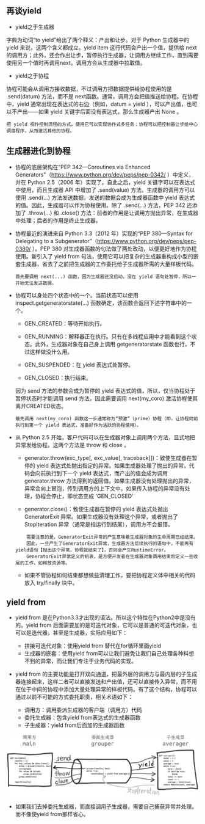 ## 再谈yield

* yield之于生成器

字典为动词“to yield”给出了两个释义：产出和让步。对于 Python 生成器中的 yield 来说，这两个含义都成立。yield item 这行代码会产出一个值，提供给 next的调用方；此外，还会作出让步，暂停执行生成器，让调用方继续工作，直到需要使用另一个值时再调用next。调用方会从生成器中拉取值。

* yield之于协程

协程可能会从调用方接收数据，不过调用方把数据提供给协程使用的是 .send(datum) 方法，而不是 next函数。通常，调用方会把值推送给协程。在协程中，yield 通常出现在表达式的右边（例如，datum = yield ），可以产出值，也可以不产出——如果 yield 关键字后面没有表达式，那么生成器产出 None 。

 ``` 
把 yield 视作控制流程的方式，使用它可以实现协作式多任务：协程可以把控制器让步给中心调度程序，从而激活其他的协程。
 ```
 
## 生成器进化到协程

* 协程的底层架构在“PEP 342—Coroutines via Enhanced Generators”（https://www.python.org/dev/peps/pep-0342/ ）中定义，并在 Python 2.5（2006 年）实现了。自此之后，yield 关键字可以在表达式中使用，而且生成器 API 中增加了 .send(value) 方法。生成器的调用方可以使用 .send(...) 方法发送数据，发送的数据会成为生成器函数中 yield 表达式的值。因此，生成器可以作为协程使用。除了 .send(...) 方法，PEP 342 还添加了 .throw(...) 和 .close() 方法：前者的作用是让调用方抛出异常，在生成器中处理；后者的作用是终止生成器。

* 协程最近的演进来自 Python 3.3（2012 年）实现的“PEP 380—Syntax for Delegating to a Subgenerator”（https://www.python.org/dev/peps/pep-0380/ ）。PEP 380 对生成器函数的句法做了两处改动，以便更好地作为协程使用。新引入了 yield from 句法，使用它可以把复杂的生成器重构成小型的嵌套生成器，省去了之前把生成器的工作委托给子生成器所需的大量样板代码。

     ``` 
    首先要调用 next(...) 函数，因为生成器还没启动，没在 yield 语句处暂停，所以一开始无法发送数据。
     ``` 
     
* 协程可以身处四个状态中的一个。当前状态可以使用 inspect.getgeneratorstate(...) 函数确定，该函数会返回下述字符串中的一个。

    * GEN_CREATED：等待开始执行。

    * GEN_RUNNING：解释器正在执行。只有在多线程应用中才能看到这个状态。此外，生成器对象在自己身上调用 getgeneratorstate 函数也行，不过这样做没什么用。

    * GEN_SUSPENDED：在 yield 表达式处暂停。

    * GEN_CLOSED：执行结束。
    
    因为 send 方法的参数会成为暂停的 yield 表达式的值，所以，仅当协程处于暂停状态时才能调用 send 方法，因此需要调用 next(my_coro) 激活协程使其离开CREATED状态。
    ``` 
    最先调用 next(my_coro) 函数这一步通常称为“预激”（prime）协程（即，让协程向前执行到第一个 yield 表达式，准备好作为活跃的协程使用）。
    ``` 
    
* 从 Python 2.5 开始，客户代码可以在生成器对象上调用两个方法，显式地把异常发给协程。这两个方法是 throw 和 close 。
    
    * generator.throw(exc_type[, exc_value[, traceback]])：致使生成器在暂停的 yield 表达式处抛出指定的异常。如果生成器处理了抛出的异常，代码会向前执行到下一个 yield 表达式，而产出的值会成为调用 generator.throw 方法得到的返回值。如果生成器没有处理抛出的异常，异常会向上冒泡，传到调用方的上下文中。如果传入协程的异常没有处理，协程会停止，即状态变成 'GEN_CLOSED'
    
    * generator.close()：致使生成器在暂停的 yield 表达式处抛出 GeneratorExit 异常。如果生成器没有处理这个异常，或者抛出了 StopIteration 异常（通常是指运行到结尾），调用方不会报错。
    
    ```
        需要注意的是，GeneratorExit异常的产生意味着生成器对象的生命周期已经结束。
        因此，一旦产生了GeneratorExit异常，生成器方法后续执行的语句中，不能再有yield语句【抛出这个异常，协程就结束了】，否则会产生RuntimeError。
        GeneratorExit异常定义的初衷，是方便开发者在生成器对象调用结束后定义一些收尾的工作，如释放资源等。
    ```
    * 如果不管协程如何结束都想做些清理工作，要把协程定义体中相关的代码放入 try/finally 块中。
    
## yield from

* yield from 是在Python3.3才出现的语法。所以这个特性在Python2中是没有的。yield from 后面需要加的是可迭代对象，它可以是普通的可迭代对象，也可以是迭代器，甚至是生成器，实际应用如下：
    * 拼接可迭代对象：使用yield from 替代在for循环里面yield
    * 生成器的嵌套：使用yield from可以让我们避免让我们自己处理各种料想不到的异常，而让我们专注于业务代码的实现。
 
* yield from 的主要功能是打开双向通道，把最外层的调用方与最内层的子生成器连接起来，这样二者可以直接发送和产出值，还可以直接传入异常，而不用在位于中间的协程中添加大量处理异常的样板代码。有了这个结构，协程可以通过以前不可能的方式委托职责，相关术语如下：
    *  调用方：调用委派生成器的客户端（调用方）代码
    *  委托生成器：包含yield from表达式的生成器函数
    *  子生成器：yield from后面加的生成器函数
    
![avatar](images/1.jpg)

* 如果我们去掉委托生成器，而直接调用子生成器，需要自己捕获异常并处理。而不像使yield from那样省心。
        
   